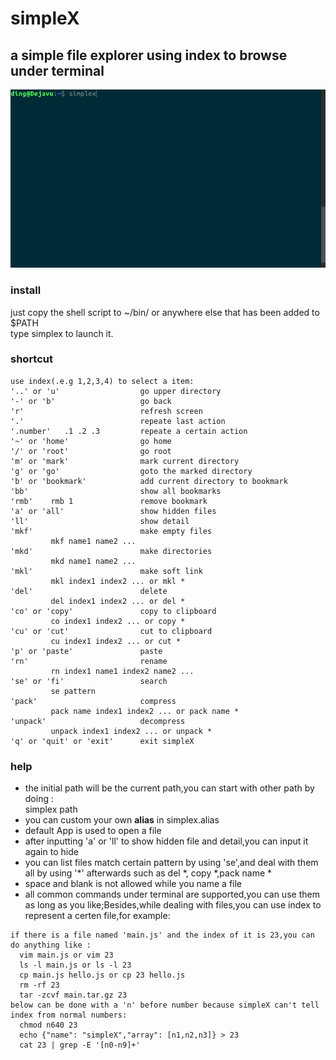 # simpleX
## a simple file explorer using index to browse under terminal
![](https://github.com/b2ns/simpleX/blob/master/demo.gif)
### install
just copy the shell script to ~/bin/ or anywhere else that has been added to $PATH  
type simplex to launch it.
### shortcut
```
use index(.e.g 1,2,3,4) to select a item:
'..' or 'u'                  go upper directory
'-' or 'b'                   go back
'r'                          refresh screen
'.'                          repeate last action
'.number'   .1 .2 .3         repeate a certain action
'~' or 'home'                go home
'/' or 'root'                go root
'm' or 'mark'                mark current directory
'g' or 'go'                  goto the marked directory
'b' or 'bookmark'            add current directory to bookmark
'bb'                         show all bookmarks
'rmb'    rmb 1               remove bookmark
'a' or 'all'                 show hidden files
'll'                         show detail
'mkf'                        make empty files
         mkf name1 name2 ...
'mkd'                        make directories
         mkd name1 name2 ...
'mkl'                        make soft link
         mkl index1 index2 ... or mkl * 
'del'                        delete
         del index1 index2 ... or del * 
'co' or 'copy'               copy to clipboard
         co index1 index2 ... or copy * 
'cu' or 'cut'                cut to clipboard
         cu index1 index2 ... or cut * 
'p' or 'paste'               paste
'rn'                         rename
         rn index1 name1 index2 name2 ...
'se' or 'fi'                 search
         se pattern
'pack'                       compress
         pack name index1 index2 ... or pack name * 
'unpack'                     decompress
         unpack index1 index2 ... or unpack * 
'q' or 'quit' or 'exit'      exit simpleX
```
### help
* the initial path will be the current path,you can start with other path by doing :  
  simplex path
* you can custom your own **alias** in simplex.alias
* default App is used to open a file
* after inputting 'a' or 'll' to show hidden file and detail,you can input it again to hide
* you can list files match certain pattern by using 'se',and deal with them all by using '*' afterwards such as del *, copy *,pack name *
* space and blank is not allowed while you name a file
* all common commands under terminal are supported,you can use them as long as you like;Besides,while dealing with files,you can use index to represent a certen file,for example: 
```
if there is a file named 'main.js' and the index of it is 23,you can do anything like :  
  vim main.js or vim 23  
  ls -l main.js or ls -l 23  
  cp main.js hello.js or cp 23 hello.js  
  rm -rf 23  
  tar -zcvf main.tar.gz 23  
below can be done with a 'n' before number because simpleX can't tell index from normal numbers:  
  chmod n640 23  
  echo {"name": "simpleX","array": [n1,n2,n3]} > 23  
  cat 23 | grep -E '[n0-n9]+'  
```
